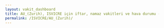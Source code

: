 ```yaml
---
layout: vakit_dashboard
title: AU_(Zurih), ISVICRE için iftar, namaz vakitleri ve hava durumu - ilçe/eyalet seç
permalink: /ISVICRE/AU_(Zurih)/
---
```


<script type="text/javascript">
  var GLOBAL_COUNTRY = 'ISVICRE';
  var GLOBAL_CITY = 'AU_(Zurih)';
  var GLOBAL_STATE = '';
  var lat = 72;
  var lon = 21;
</script>
